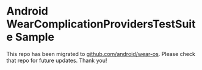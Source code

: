 
Android WearComplicationProvidersTestSuite Sample
=================================================

This repo has been migrated to [github.com/android/wear-os][1]. Please check that repo for future updates. Thank you!

[1]: https://github.com/android/wear-os

